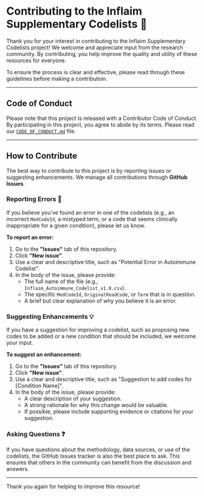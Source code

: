 # Contributing to the Inflaim Supplementary Codelists 🙏

Thank you for your interest in contributing to the Inflaim Supplementary Codelists project! We welcome and appreciate input from the research community. By contributing, you help improve the quality and utility of these resources for everyone.

To ensure the process is clear and effective, please read through these guidelines before making a contribution.

***
## Code of Conduct

Please note that this project is released with a Contributor Code of Conduct. By participating in this project, you agree to abide by its terms. Please read our [`CODE_OF_CONDUCT.md`](CODE_OF_CONDUCT.md) file.

***
## How to Contribute

The best way to contribute to this project is by reporting issues or suggesting enhancements. We manage all contributions through **GitHub Issues**.

### Reporting Errors 🐛
If you believe you've found an error in one of the codelists (e.g., an incorrect `MedCodeId`, a mistyped term, or a code that seems clinically inappropriate for a given condition), please let us know.

**To report an error:**
1.  Go to the **"Issues"** tab of this repository.
2.  Click **"New issue"**.
3.  Use a clear and descriptive title, such as "Potential Error in Autoimmune Codelist".
4.  In the body of the issue, please provide:
    * The full name of the file (e.g., `Inflaim_Autoimmune_Codelist_v1.0.csv`).
    * The specific `MedCodeId`, `OriginalReadCode`, or `Term` that is in question.
    * A brief but clear explanation of why you believe it is an error.

### Suggesting Enhancements 💡
If you have a suggestion for improving a codelist, such as proposing new codes to be added or a new condition that should be included, we welcome your input.

**To suggest an enhancement:**
1.  Go to the **"Issues"** tab of this repository.
2.  Click **"New issue"**.
3.  Use a clear and descriptive title, such as "Suggestion to add codes for [Condition Name]".
4.  In the body of the issue, please provide:
    * A clear description of your suggestion.
    * A strong rationale for why this change would be valuable.
    * If possible, please include supporting evidence or citations for your suggestion.

### Asking Questions ❓
If you have questions about the methodology, data sources, or use of the codelists, the GitHub Issues tracker is also the best place to ask. This ensures that others in the community can benefit from the discussion and answers.

---
Thank you again for helping to improve this resource!